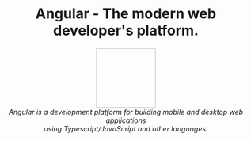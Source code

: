 <h1 align="center">Angular - The modern web developer's platform.</h1>

<p align="center">
  <img ![angular](https://user-images.githubusercontent.com/58914514/174258054-2829a5b9-38d2-4a2b-9d19-ea955d222aaf.png)
 width="120px" height="120px"/>
  <br>
  <i>Angular is a development platform for building mobile and desktop web applications
    <br> using Typescript/JavaScript and other languages.</i>
  <br>
</p>
